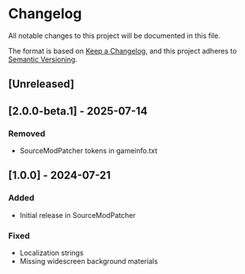 # Changelog

All notable changes to this project will be documented in this file.

The format is based on [Keep a Changelog](https://keepachangelog.com/en/1.1.0/),
and this project adheres to [Semantic Versioning](https://semver.org/spec/v2.0.0.html).

## [Unreleased]

## [2.0.0-beta.1] - 2025-07-14

### Removed

- SourceModPatcher tokens in gameinfo.txt

## [1.0.0] - 2024-07-21

### Added

- Initial release in SourceModPatcher

### Fixed

- Localization strings
- Missing widescreen background materials
